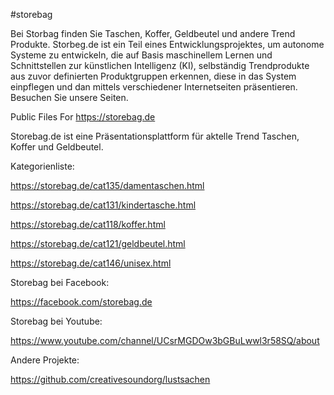 #storebag

Bei Storbag finden Sie Taschen, Koffer, Geldbeutel und andere Trend Produkte. Storbeg.de ist ein Teil eines Entwicklungsprojektes, um autonome Systeme zu entwickeln, die auf Basis maschinellem Lernen und Schnittstellen zur künstlichen Intelligenz (KI), selbständig Trendprodukte aus zuvor definierten Produktgruppen erkennen, diese in das System einpflegen und dan mittels verschiedener Internetseiten präsentieren. Besuchen Sie unsere Seiten.


Public Files For https://storebag.de

Storebag.de ist eine Präsentationsplattform für aktelle Trend Taschen, Koffer und Geldbeutel.

Kategorienliste:

https://storebag.de/cat135/damentaschen.html

https://storebag.de/cat131/kindertasche.html

https://storebag.de/cat118/koffer.html

https://storebag.de/cat121/geldbeutel.html

https://storebag.de/cat146/unisex.html


Storebag bei Facebook:

https://facebook.com/storebag.de

Storebag bei Youtube:

https://www.youtube.com/channel/UCsrMGDOw3bGBuLwwl3r58SQ/about


Andere Projekte:

https://github.com/creativesoundorg/lustsachen
